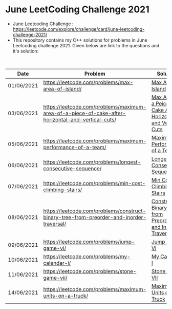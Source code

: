 # June LeetCoding Challenge 2021
* June Leetcoding Challenge : https://leetcode.com/explore/challenge/card/june-leetcoding-challenge-2021/
* This repository contains my C++ solutions for problems in June Leetcoding challenge 2021. Given below are link to the questions and it's solution:
<br />

| Date | Problem | Solution | Difficulty |
| --- | --- | --- | --- |
| 01/06/2021 | https://leetcode.com/problems/max-area-of-island/ | [Max Area of Island](https://github.com/mohammedismailb18/LeetCode/blob/main/June%20LeetCode%20Challenge%202021/01_Max_Area_of_Island.cpp) | ![Medium](https://img.shields.io/badge/Medium-f0ad4e.svg?style=flat) |
| 03/06/2021 | https://leetcode.com/problems/maximum-area-of-a-piece-of-cake-after-horizontal-and-vertical-cuts/ | [Max Area of a Peice of Cake After Horizontal and Vertical Cuts](https://github.com/mohammedismailb18/LeetCode/blob/main/June%20LeetCode%20Challenge%202021/03_Maximum_Area_of_a_Piece_of_Cake_After_Horizontal_and_Vertical_Cuts.cpp) | ![Medium](https://img.shields.io/badge/Medium-f0ad4e.svg?style=flat) |
| 05/06/2021 | https://leetcode.com/problems/maximum-performance-of-a-team/ | [Maximum Performance of a Team](https://github.com/mohammedismailb18/LeetCode/blob/main/June%20LeetCode%20Challenge%202021/05_Maximum_Performance_of_a_Team.cpp) | ![Hard](https://img.shields.io/badge/Hard-d9534f.svg?style=flat) |
| 06/06/2021 | https://leetcode.com/problems/longest-consecutive-sequence/ | [Longest Consecutive Sequence](https://github.com/mohammedismailb18/LeetCode/blob/main/June%20LeetCode%20Challenge%202021/06_Longest_Consecutive_Sequence.cpp) | ![Medium](https://img.shields.io/badge/Medium-f0ad4e.svg?style=flat) |
| 07/06/2021 | https://leetcode.com/problems/min-cost-climbing-stairs/ | [Min Cost Climbing Stairs](https://github.com/mohammedismailb18/LeetCode/blob/main/June%20LeetCode%20Challenge%202021/07_Min_Cost_Climbing_Stairs.cpp) | ![Easy](https://img.shields.io/badge/Easy-5cb85c.svg?style=flat) |
| 08/06/2021 | https://leetcode.com/problems/construct-binary-tree-from-preorder-and-inorder-traversal/ | [Construct Binary Tree from Preorder and Inorder Traversal](https://github.com/mohammedismailb18/LeetCode/blob/main/June%20LeetCode%20Challenge%202021/08_Construct_Binary_Tree_from_Preorder_and_Inorder_Traversal.cpp) | ![Medium](https://img.shields.io/badge/Medium-f0ad4e.svg?style=flat) |
| 09/06/2021 | https://leetcode.com/problems/jump-game-vi/ | [Jump Game VI](https://github.com/mohammedismailb18/LeetCode/blob/main/June%20LeetCode%20Challenge%202021/09_Jump_Game_VI.cpp) | ![Medium](https://img.shields.io/badge/Medium-f0ad4e.svg?style=flat) |
| 10/06/2021 | https://leetcode.com/problems/my-calendar-i/ | [My Calendar I](https://github.com/mohammedismailb18/LeetCode/blob/main/June%20LeetCode%20Challenge%202021/10_My_Calendar_I.cpp) | ![Medium](https://img.shields.io/badge/Medium-f0ad4e.svg?style=flat) |
| 11/06/2021 | https://leetcode.com/problems/stone-game-vii/ | [Stone Game VII](https://github.com/mohammedismailb18/LeetCode/blob/main/June%20LeetCode%20Challenge%202021/11_Stone_Game_VII.cpp) | ![Medium](https://img.shields.io/badge/Medium-f0ad4e.svg?style=flat) |
| 14/06/2021 | https://leetcode.com/problems/maximum-units-on-a-truck/ | [Maximum Units on a Truck](https://github.com/mohammedismailb18/LeetCode/blob/main/June%20LeetCode%20Challenge%202021/14_Maximum_Units_on_a_Truck.cpp) | ![Easy](https://img.shields.io/badge/Easy-5cb85c.svg?style=flat) |

